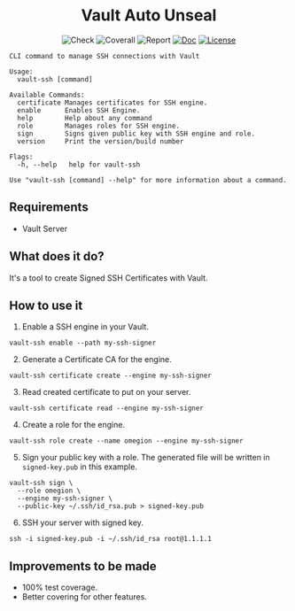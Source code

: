 <h1 align="center">
Vault Auto Unseal
</h1>

<p align="center">
    <img src="https://img.shields.io/github/workflow/status/omegion/vault-ssh/Code%20Check" alt="Check"></a>
    <img src="https://coveralls.io/repos/github/omegion/vault-ssh/badge.svg?branch=master" alt="Coverall"></a>
    <img src="https://goreportcard.com/badge/github.com/omegion/vault-ssh" alt="Report"></a>
    <a href="http://pkg.go.dev/github.com/omegion/vault-ssh"><img src="https://img.shields.io/badge/pkg.go.dev-doc-blue" alt="Doc"></a>
    <a href="https://github.com/omegion/vault-ssh/blob/master/LICENSE"><img src="https://img.shields.io/github/license/omegion/vault-ssh" alt="License"></a>
</p>

```shell
CLI command to manage SSH connections with Vault

Usage:
  vault-ssh [command]

Available Commands:
  certificate Manages certificates for SSH engine.
  enable      Enables SSH Engine.
  help        Help about any command
  role        Manages roles for SSH engine.
  sign        Signs given public key with SSH engine and role.
  version     Print the version/build number

Flags:
  -h, --help   help for vault-ssh

Use "vault-ssh [command] --help" for more information about a command.

```

## Requirements

* Vault Server

## What does it do?

It's a tool to create Signed SSH Certificates with Vault.

## How to use it

1. Enable a SSH engine in your Vault.

```shell
vault-ssh enable --path my-ssh-signer
```

2. Generate a Certificate CA for the engine.

```shell
vault-ssh certificate create --engine my-ssh-signer
```

3. Read created certificate to put on your server.

```shell
vault-ssh certificate read --engine my-ssh-signer
```

4. Create a role for the engine.

```shell
vault-ssh role create --name omegion --engine my-ssh-signer
```

5. Sign your public key with a role. The generated file will be written in `signed-key.pub` in this example.

```shell
vault-ssh sign \
  --role omegion \
  --engine my-ssh-signer \
  --public-key ~/.ssh/id_rsa.pub > signed-key.pub
```

6. SSH your server with signed key.

```shell
ssh -i signed-key.pub -i ~/.ssh/id_rsa root@1.1.1.1
```

## Improvements to be made

* 100% test coverage.
* Better covering for other features.

